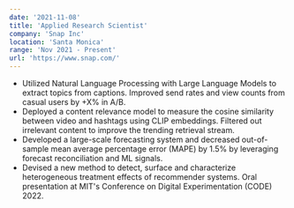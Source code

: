 ```yaml
---
date: '2021-11-08'
title: 'Applied Research Scientist'
company: 'Snap Inc'
location: 'Santa Monica'
range: 'Nov 2021 - Present'
url: 'https://www.snap.com/'
---
```


- Utilized Natural Language Processing with Large Language Models to extract topics from captions. Improved send rates and view counts from casual users by +X\% in A/B.
- Deployed a content relevance model to measure the cosine similarity between video and hashtags using CLIP embeddings. Filtered out irrelevant content to improve the trending retrieval stream.
- Developed a large-scale forecasting system and decreased out-of-sample mean average percentage error (MAPE) by 1.5% by leveraging forecast reconciliation and ML signals.
- Devised a new method to detect, surface and characterize heterogeneous treatment effects of recommender systems. Oral presentation at MIT's Conference on Digital Experimentation (CODE) 2022.
